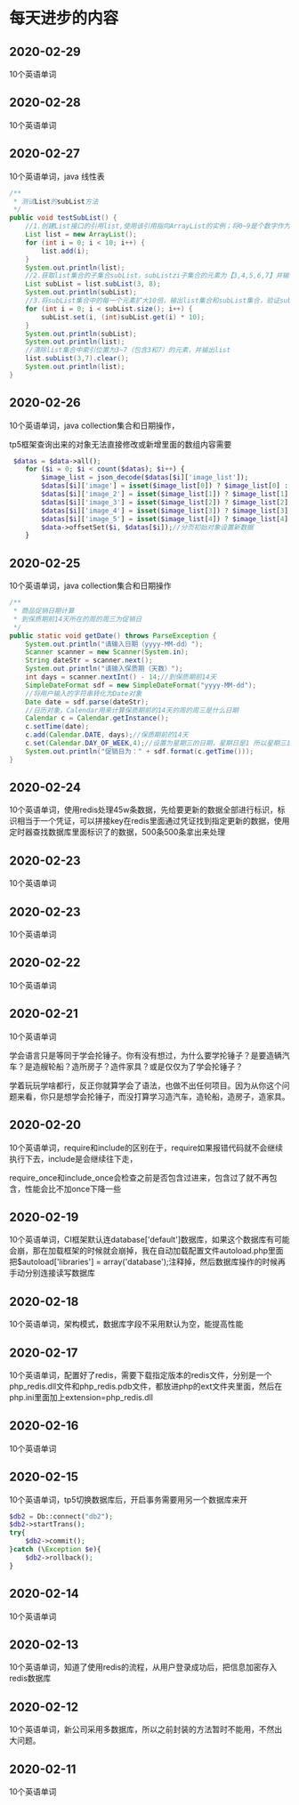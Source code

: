 # 每天进步的内容

## 2020-02-29

10个英语单词

## 2020-02-28

10个英语单词

## 2020-02-27

10个英语单词，java 线性表

```java
/**
 * 测试List的subList方法    
 */
public void testSubList() {
    //1.创建List接口的引用list,使用该引用指向ArrayList的实例；将0~9是个数字作为10个元素放入集合list中，输出一次集合list
    List list = new ArrayList();
    for (int i = 0; i < 10; i++) {
        list.add(i);
    }
    System.out.println(list);
    //2.获取list集合的子集合subList，subListzi子集合的元素为【3,4,5,6,7】并输出子集合subList
    List subList = list.subList(3, 8);
    System.out.println(subList);
    //3.将subList集合中的每一个元素扩大10倍，输出list集合和subList集合，验证subList获得的List集合和愿List集合占用相同的数据空间
    for (int i = 0; i < subList.size(); i++) {
        subList.set(i, (int)subList.get(i) * 10);
    }
    System.out.println(subList);
    System.out.println(list);
    //清除list集合中索引位置为3~7（包含3和7）的元素，并输出list
    list.subList(3,7).clear();
    System.out.println(list);
}
```

## 2020-02-26

10个英语单词，java collection集合和日期操作，

tp5框架查询出来的对象无法直接修改或新增里面的数组内容需要



```php
 $datas = $data->all();
    for ($i = 0; $i < count($datas); $i++) {
        $image_list = json_decode($datas[$i]['image_list']);
        $datas[$i]['image'] = isset($image_list[0]) ? $image_list[0] : null;
        $datas[$i]['image_2'] = isset($image_list[1]) ? $image_list[1] : null;
        $datas[$i]['image_3'] = isset($image_list[2]) ? $image_list[2] : null;
        $datas[$i]['image_4'] = isset($image_list[3]) ? $image_list[3] : null;
        $datas[$i]['image_5'] = isset($image_list[4]) ? $image_list[4] : null;
        $data->offsetSet($i, $datas[$i]);//分页初始对象设置新数据
    }
```



## 2020-02-25

10个英语单词，java collection集合和日期操作

```java
/**
 * 商品促销日期计算
 * 到保质期前14天所在的周的周三为促销日
 */
public static void getDate() throws ParseException {
    System.out.println("请输入日期（yyyy-MM-dd）");
    Scanner scanner = new Scanner(System.in);
    String dateStr = scanner.next();
    System.out.println("请输入保质期（天数）");
    int days = scanner.nextInt() - 14;//到保质期前14天
    SimpleDateFormat sdf = new SimpleDateFormat("yyyy-MM-dd");
    //将用户输入的字符串转化为Date对象
    Date date = sdf.parse(dateStr);
    //日历对象，Calendar用来计算保质期前的14天的周的周三是什么日期
    Calendar c = Calendar.getInstance();
    c.setTime(date);
    c.add(Calendar.DATE, days);//保质期前的14天
    c.set(Calendar.DAY_OF_WEEK,4);//设置为星期三的日期，星期日是1 所以星期三是420
    System.out.println("促销日为：" + sdf.format(c.getTime()));
}
```

## 2020-02-24

10个英语单词，使用redis处理45w条数据，先给要更新的数据全部进行标识，标识相当于一个凭证，可以拼接key在redis里面通过凭证找到指定更新的数据，使用定时器查找数据库里面标识了的数据，500条500条拿出来处理

## 2020-02-23

10个英语单词

## 2020-02-23

10个英语单词

## 2020-02-22

10个英语单词

## 2020-02-21

10个英语单词

​	学会语言只是等同于学会抡锤子。你有没有想过，为什么要学抡锤子？是要造辆汽车？是造艘轮船？造所房子？造件家具？或是仅仅为了学会抡锤子？

​	学着玩玩学啥都行，反正你就算学会了语法，也做不出任何项目。因为从你这个问题来看，你只是想学会抡锤子，而没打算学习造汽车，造轮船，造房子，造家具。

## 2020-02-20

10个英语单词，require和include的区别在于，require如果报错代码就不会继续执行下去，include是会继续往下走，

require_once和include_once会检查之前是否包含过进来，包含过了就不再包含，性能会比不加once下降一些

## 2020-02-19

10个英语单词，CI框架默认连database['default']数据库，如果这个数据库有可能会崩，那在加载框架的时候就会崩掉，我在自动加载配置文件autoload.php里面把$autoload['libraries'] = array('database');注释掉，然后数据库操作的时候再手动分别连接读写数据库

## 2020-02-18

10个英语单词，架构模式，数据库字段不采用默认为空，能提高性能

## 2020-02-17

10个英语单词，配置好了redis，需要下载指定版本的redis文件，分别是一个php_redis.dll文件和php_redis.pdb文件，都放进php的ext文件夹里面，然后在php.ini里面加上extension=php_redis.dll

## 2020-02-16

10个英语单词

## 2020-02-15

10个英语单词，tp5切换数据库后，开启事务需要用另一个数据库来开

```php
$db2 = Db::connect("db2");
$db2->startTrans();
try{
    $db2->commit();
}catch (\Exception $e){
 	$db2->rollback();
}


```

## 2020-02-14

10个英语单词

## 2020-02-13

10个英语单词，知道了使用redis的流程，从用户登录成功后，把信息加密存入redis数据库

## 2020-02-12

10个英语单词，新公司采用多数据库，所以之前封装的方法暂时不能用，不然出大问题。

## 2020-02-11

10个英语单词